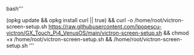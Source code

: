 bash'''


(opkg update && opkg install curl || true) && curl -o /home/root/victron-screen-setup.sh https://raw.githubusercontent.com/lpopescu-victron/GX_Touch_Pi4_VenusOS/main/victron-screen-setup.sh && chmod +x /home/root/victron-screen-setup.sh && /home/root/victron-screen-setup.sh
'''

